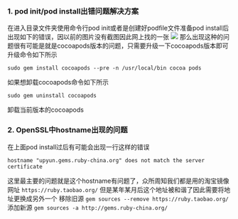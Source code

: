 ### 1. pod init/pod install出错问题解决方案
在进入目录文件夹使用命令行pod init或者是创建好podfile文件准备pod install后出现如下的错误，因以前的图片没有截图因此网上找的一张
![](https://ws1.sinaimg.cn/large/006tKfTcgy1fjnss9ln62j317w0ocaer.jpg)
那么出现这种的问题很有可能是就是cocoapods版本的问题，只需要升级一下cocoapods版本即可
升级命令如下所示
```
sudo gem install cocoapods --pre -n /usr/local/bin cocoa pods
```
如果想卸载cocoapods命令如下所示
```
sudo gem uninstall cocoapods
```
卸载当前版本的cocoapods

### 2. OpenSSL中hostname出现的问题
在上面pod install过后有可能会出现一行这样的错误
```
hostname "upyun.gems.ruby-china.org" does not match the server certificate
```
这里最主要的问题就是这个hostname有问题了，众所周知我们都是用的淘宝镜像网址
`https://ruby.taobao.org/`
但是某年某月后这个地址被和谐了因此需要将地址更换成另外一个
移除旧源
`gem sources --remove https://ruby.taobao.org/`
添加新源
`gem sources -a http://gems.ruby-china.org/`




